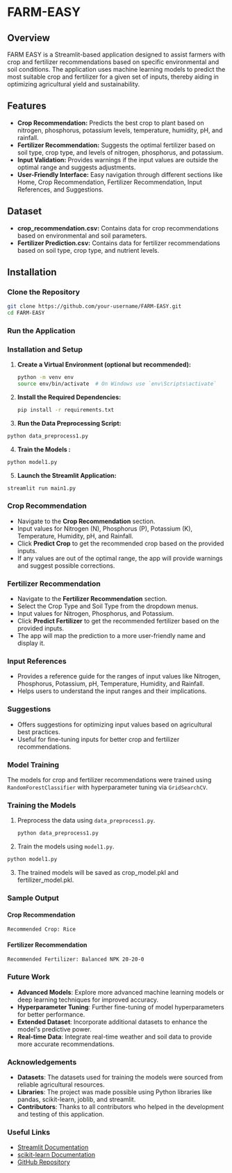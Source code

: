 # FARM-EASY


## Overview
FARM EASY is a Streamlit-based application designed to assist farmers with crop and fertilizer recommendations based on specific environmental and soil conditions. The application uses machine learning models to predict the most suitable crop and fertilizer for a given set of inputs, thereby aiding in optimizing agricultural yield and sustainability.

## Features
- **Crop Recommendation:** Predicts the best crop to plant based on nitrogen, phosphorus, potassium levels, temperature, humidity, pH, and rainfall.
- **Fertilizer Recommendation:** Suggests the optimal fertilizer based on soil type, crop type, and levels of nitrogen, phosphorus, and potassium.
- **Input Validation:** Provides warnings if the input values are outside the optimal range and suggests adjustments.
- **User-Friendly Interface:** Easy navigation through different sections like Home, Crop Recommendation, Fertilizer Recommendation, Input References, and Suggestions.

## Dataset
- **crop_recommendation.csv:** Contains data for crop recommendations based on environmental and soil parameters.
- **Fertilizer Prediction.csv:** Contains data for fertilizer recommendations based on soil type, crop type, and nutrient levels.

## Installation
### Clone the Repository
```bash
git clone https://github.com/your-username/FARM-EASY.git
cd FARM-EASY
```

### Run the Application
### Installation and Setup

1. **Create a Virtual Environment (optional but recommended):**

   ```bash
   python -m venv env
   source env/bin/activate  # On Windows use `env\Scripts\activate`
   ```

2. **Install the Required Dependencies:**

   ```bash
   pip install -r requirements.txt
   ```
3. **Run the Data Preprocessing Script:**

```bash
python data_preprocess1.py
```
4. **Train the Models :**

```bash
python model1.py
```
5. **Launch the Streamlit Application:**

```bash
streamlit run main1.py
```

### Crop Recommendation
- Navigate to the **Crop Recommendation** section.
- Input values for Nitrogen (N), Phosphorus (P), Potassium (K), Temperature, Humidity, pH, and Rainfall.
- Click **Predict Crop** to get the recommended crop based on the provided inputs.
- If any values are out of the optimal range, the app will provide warnings and suggest possible corrections.

### Fertilizer Recommendation
- Navigate to the **Fertilizer Recommendation** section.
- Select the Crop Type and Soil Type from the dropdown menus.
- Input values for Nitrogen, Phosphorus, and Potassium.
- Click **Predict Fertilizer** to get the recommended fertilizer based on the provided inputs.
- The app will map the prediction to a more user-friendly name and display it.

### Input References
- Provides a reference guide for the ranges of input values like Nitrogen, Phosphorus, Potassium, pH, Temperature, Humidity, and Rainfall.
- Helps users to understand the input ranges and their implications.

### Suggestions
- Offers suggestions for optimizing input values based on agricultural best practices.
- Useful for fine-tuning inputs for better crop and fertilizer recommendations.

### Model Training
The models for crop and fertilizer recommendations were trained using `RandomForestClassifier` with hyperparameter tuning via `GridSearchCV`.

### Training the Models
1. Preprocess the data using `data_preprocess1.py`.
   ```bash
   python data_preprocess1.py
   ```
2.  Train the models using `model1.py`.
  ```bash
python model1.py
  ```
3. The trained models will be saved as crop_model.pkl and fertilizer_model.pkl.


### Sample Output

#### Crop Recommendation
```plaintext
Recommended Crop: Rice
```
#### Fertilizer Recommendation
```plaintext
Recommended Fertilizer: Balanced NPK 20-20-0
```

### Future Work
- **Advanced Models**: Explore more advanced machine learning models or deep learning techniques for improved accuracy.
- **Hyperparameter Tuning**: Further fine-tuning of model hyperparameters for better performance.
- **Extended Dataset**: Incorporate additional datasets to enhance the model's predictive power.
- **Real-time Data**: Integrate real-time weather and soil data to provide more accurate recommendations.

### Acknowledgements
- **Datasets**: The datasets used for training the models were sourced from reliable agricultural resources.
- **Libraries**: The project was made possible using Python libraries like pandas, scikit-learn, joblib, and streamlit.
- **Contributors**: Thanks to all contributors who helped in the development and testing of this application.

### Useful Links
- [Streamlit Documentation](https://docs.streamlit.io/)
- [scikit-learn Documentation](https://scikit-learn.org/stable/documentation.html)
- [GitHub Repository](https://github.com/your-username/FARM-EASY)

